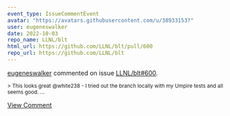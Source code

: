 ```yaml
---
event_type: IssueCommentEvent
avatar: "https://avatars.githubusercontent.com/u/38933153?"
user: eugeneswalker
date: 2022-10-03
repo_name: LLNL/blt
html_url: https://github.com/LLNL/blt/pull/600
repo_url: https://github.com/LLNL/blt
---
```


<a href='https://github.com/eugeneswalker' target='_blank'>eugeneswalker</a> commented on issue <a href='https://github.com/LLNL/blt/pull/600' target='_blank'>LLNL/blt#600</a>.

<small>> This looks great @white238 - I tried out the branch locally with my Umpire tests and all seems good....</small>

<a href='https://github.com/LLNL/blt/pull/600' target='_blank'>View Comment</a>